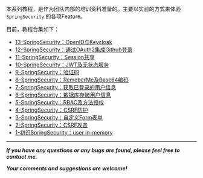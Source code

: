 本系列教程，是作为团队内部的培训资料准备的。主要以实验的方式来体验 `SpringSecurity` 的各项Feature。

目前，教程合集如下：
 
* [13-SpringSecurity：OpenID与Keycloak](https://blog.csdn.net/u013810234/article/details/113279871)
* [12-SpringSecurity：通过OAuth2集成Github登录](https://blog.csdn.net/u013810234/article/details/112911491)
* [11-SpringSecurity：Session共享](https://blog.csdn.net/u013810234/article/details/112629778)
* [10-SpringSecurity：JWT及无状态服务](https://blog.csdn.net/u013810234/article/details/112596733)
* [9-SpringSecurity：验证码](https://blog.csdn.net/u013810234/article/details/112123950)
* [8-SpringSecurity：RemeberMe及Base64编码](https://blog.csdn.net/u013810234/article/details/111825761)
* [7-SpringSecurity：获取已登录的用户信息](https://blog.csdn.net/u013810234/article/details/111769592)
* [6-SpringSecurity：数据库存储用户信息](https://blog.csdn.net/u013810234/article/details/111657815)
* [5-SpringSecurity：RBAC及方法授权](https://blog.csdn.net/u013810234/article/details/111568102)
* [4-SpringSecurity：CSRF防护](https://blog.csdn.net/u013810234/article/details/111146642)
* [3-SpringSecurity：自定义Form表单](https://blog.csdn.net/u013810234/article/details/111054094)
* [2-SpringSecurity：CSRF攻击](https://blog.csdn.net/u013810234/article/details/110901998)
* [1-初识SpringSecurity：user in-memory](https://blog.csdn.net/u013810234/article/details/110779505)

---

***If you have any questions or any bugs are found, please feel free to contact me.***

***Your comments and suggestions are welcome!***
